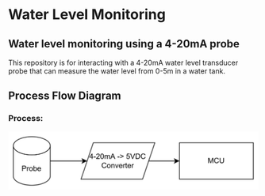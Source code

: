 # Water Level Monitoring
## Water level monitoring using a 4-20mA probe

This repository is for interacting with a 4-20mA water level transducer probe that can measure the water level from 0-5m in a water tank.

## Process Flow Diagram

### Process:
<img src="https://github.com/kyleprr/water-level-monitor/blob/main/images/process_diagram.png" width="850">
